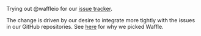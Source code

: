 Trying out @waffleio for our [issue tracker](https://waffle.io/thaliproject/thali).

The change is driven by our desire to integrate more tightly with the issues in our GitHub repositories. See [here](http://www.goland.org/anotherthalibacklog/) for why we picked Waffle.
